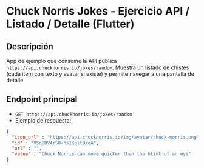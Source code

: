 # Chuck Norris Jokes - Ejercicio API / Listado / Detalle (Flutter)

## Descripción
App de ejemplo que consume la API pública `https://api.chucknorris.io/jokes/random`. Muestra un listado de chistes (cada ítem con texto y avatar si existe) y permite navegar a una pantalla de detalle.

## Endpoint principal
- `GET https://api.chucknorris.io/jokes/random`
- Ejemplo de respuesta:
```json
{
  "icon_url" : "https://api.chucknorris.io/img/avatar/chuck-norris.png",
  "id" : "V5qCDV4rSO-hs1KqltOXqA",
  "url" : "",
  "value" : "Chuck Norris can move quicker then the blink of an eye"
}
